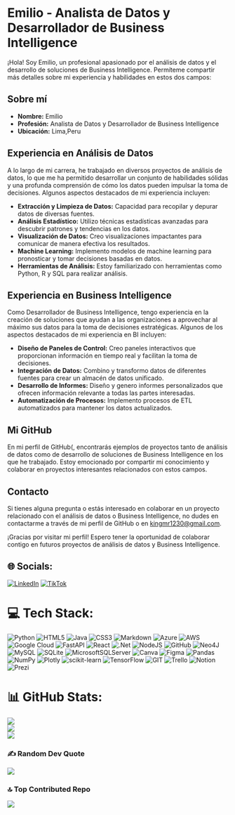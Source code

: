 # Emilio - Analista de Datos y Desarrollador de Business Intelligence

¡Hola! Soy Emilio, un profesional apasionado por el análisis de datos y el desarrollo de soluciones de Business Intelligence. Permíteme compartir más detalles sobre mi experiencia y habilidades en estos dos campos:

## Sobre mí
- **Nombre:** Emilio
- **Profesión:** Analista de Datos y Desarrollador de Business Intelligence
- **Ubicación:** Lima,Peru

## Experiencia en Análisis de Datos
A lo largo de mi carrera, he trabajado en diversos proyectos de análisis de datos, lo que me ha permitido desarrollar un conjunto de habilidades sólidas y una profunda comprensión de cómo los datos pueden impulsar la toma de decisiones. Algunos aspectos destacados de mi experiencia incluyen:
- **Extracción y Limpieza de Datos:** Capacidad para recopilar y depurar datos de diversas fuentes.
- **Análisis Estadístico:** Utilizo técnicas estadísticas avanzadas para descubrir patrones y tendencias en los datos.
- **Visualización de Datos:** Creo visualizaciones impactantes para comunicar de manera efectiva los resultados.
- **Machine Learning:** Implemento modelos de machine learning para pronosticar y tomar decisiones basadas en datos.
- **Herramientas de Análisis:** Estoy familiarizado con herramientas como Python, R y SQL para realizar análisis.

## Experiencia en Business Intelligence
Como Desarrollador de Business Intelligence, tengo experiencia en la creación de soluciones que ayudan a las organizaciones a aprovechar al máximo sus datos para la toma de decisiones estratégicas. Algunos de los aspectos destacados de mi experiencia en BI incluyen:
- **Diseño de Paneles de Control:** Creo paneles interactivos que proporcionan información en tiempo real y facilitan la toma de decisiones.
- **Integración de Datos:** Combino y transformo datos de diferentes fuentes para crear un almacén de datos unificado.
- **Desarrollo de Informes:** Diseño y genero informes personalizados que ofrecen información relevante a todas las partes interesadas.
- **Automatización de Procesos:** Implemento procesos de ETL automatizados para mantener los datos actualizados.

## Mi GitHub
En mi perfil de GitHub(, encontrarás ejemplos de proyectos tanto de análisis de datos como de desarrollo de soluciones de Business Intelligence en los que he trabajado. Estoy emocionado por compartir mi conocimiento y colaborar en proyectos interesantes relacionados con estos campos.

## Contacto
Si tienes alguna pregunta o estás interesado en colaborar en un proyecto relacionado con el análisis de datos o Business Intelligence, no dudes en contactarme a través de mi perfil de GitHub o en kingmr1230@gmail.com.

¡Gracias por visitar mi perfil! Espero tener la oportunidad de colaborar contigo en futuros proyectos de análisis de datos y Business Intelligence.



## 🌐 Socials:
[![LinkedIn](https://img.shields.io/badge/LinkedIn-%230077B5.svg?logo=linkedin&logoColor=white)](https://linkedin.com/in/https://www.linkedin.com/in/emilio-cabrera-gutierrez-8a3b97255/) [![TikTok](https://img.shields.io/badge/TikTok-%23000000.svg?logo=TikTok&logoColor=white)](https://tiktok.com/@https://www.tiktok.com/@flex.emil) 

# 💻 Tech Stack:
![Python](https://img.shields.io/badge/python-3670A0?style=for-the-badge&logo=python&logoColor=ffdd54) ![HTML5](https://img.shields.io/badge/html5-%23E34F26.svg?style=for-the-badge&logo=html5&logoColor=white) ![Java](https://img.shields.io/badge/java-%23ED8B00.svg?style=for-the-badge&logo=java&logoColor=white) ![CSS3](https://img.shields.io/badge/css3-%231572B6.svg?style=for-the-badge&logo=css3&logoColor=white) ![Markdown](https://img.shields.io/badge/markdown-%23000000.svg?style=for-the-badge&logo=markdown&logoColor=white) ![Azure](https://img.shields.io/badge/azure-%230072C6.svg?style=for-the-badge&logo=azure-devops&logoColor=white) ![AWS](https://img.shields.io/badge/AWS-%23FF9900.svg?style=for-the-badge&logo=amazon-aws&logoColor=white) ![Google Cloud](https://img.shields.io/badge/Google%20Cloud-%234285F4.svg?style=for-the-badge&logo=google-cloud&logoColor=white) ![FastAPI](https://img.shields.io/badge/FastAPI-005571?style=for-the-badge&logo=fastapi) ![React](https://img.shields.io/badge/react-%2320232a.svg?style=for-the-badge&logo=react&logoColor=%2361DAFB) ![.Net](https://img.shields.io/badge/.NET-5C2D91?style=for-the-badge&logo=.net&logoColor=white) ![NodeJS](https://img.shields.io/badge/node.js-6DA55F?style=for-the-badge&logo=node.js&logoColor=white) ![GitHub](https://img.shields.io/badge/GitHub-%23121011.svg?style=for-the-badge&logo=github&logoColor=white) 	![Neo4J](https://img.shields.io/badge/Neo4j-008CC1?style=for-the-badge&logo=neo4j&logoColor=white) ![MySQL](https://img.shields.io/badge/mysql-%2300f.svg?style=for-the-badge&logo=mysql&logoColor=white) ![SQLite](https://img.shields.io/badge/sqlite-%2307405e.svg?style=for-the-badge&logo=sqlite&logoColor=white) ![MicrosoftSQLServer](https://img.shields.io/badge/Microsoft%20SQL%20Sever-CC2927?style=for-the-badge&logo=microsoft%20sql%20server&logoColor=white) ![Canva](https://img.shields.io/badge/Canva-%2300C4CC.svg?style=for-the-badge&logo=Canva&logoColor=white) 	![Figma](https://img.shields.io/badge/figma-%23F24E1E.svg?style=for-the-badge&logo=figma&logoColor=white) ![Pandas](https://img.shields.io/badge/pandas-%23150458.svg?style=for-the-badge&logo=pandas&logoColor=white) ![NumPy](https://img.shields.io/badge/numpy-%23013243.svg?style=for-the-badge&logo=numpy&logoColor=white) ![Plotly](https://img.shields.io/badge/Plotly-%233F4F75.svg?style=for-the-badge&logo=plotly&logoColor=white) ![scikit-learn](https://img.shields.io/badge/scikit--learn-%23F7931E.svg?style=for-the-badge&logo=scikit-learn&logoColor=white) ![TensorFlow](https://img.shields.io/badge/TensorFlow-%23FF6F00.svg?style=for-the-badge&logo=TensorFlow&logoColor=white) ![GIT](https://img.shields.io/badge/Git-fc6d26?style=for-the-badge&logo=git&logoColor=white) ![Trello](https://img.shields.io/badge/Trello-%23026AA7.svg?style=for-the-badge&logo=Trello&logoColor=white) ![Notion](https://img.shields.io/badge/Notion-%23000000.svg?style=for-the-badge&logo=notion&logoColor=white) ![Prezi](https://img.shields.io/badge/Prezi-%23000000.svg?style=for-the-badge&logo=Prezi&logoColor=white)
# 📊 GitHub Stats:
![](https://github-readme-stats.vercel.app/api?username=Emil2023&theme=dark&hide_border=false&include_all_commits=false&count_private=false)<br/>
![](https://github-readme-streak-stats.herokuapp.com/?user=Emil2023&theme=dark&hide_border=false)<br/>
![](https://github-readme-stats.vercel.app/api/top-langs/?username=Emil2023&theme=dark&hide_border=false&include_all_commits=false&count_private=false&layout=compact)

### ✍️ Random Dev Quote
![](https://quotes-github-readme.vercel.app/api?type=horizontal&theme=tokyonight)

### 🔝 Top Contributed Repo
![](https://github-contributor-stats.vercel.app/api?username=Emil2023&limit=5&theme=dark&combine_all_yearly_contributions=true)



